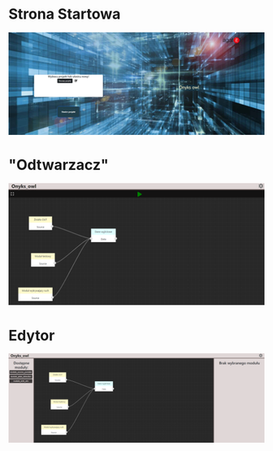# Strona Startowa

![Alt text](./projectState.png?raw=true "Optional Title")

# "Odtwarzacz"

![Alt text](./projectState2.png?raw=true "Optional Title")

# Edytor

![Alt text](./projectState3.png?raw=true "Optional Title")
